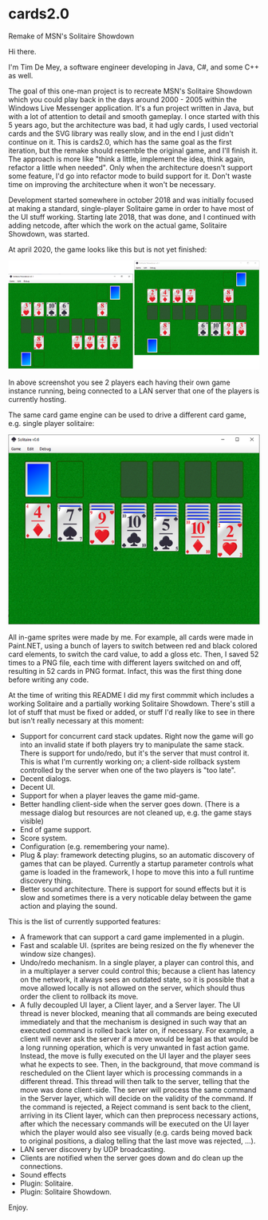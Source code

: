 # cards2.0
Remake of MSN's Solitaire Showdown

Hi there.

I'm Tim De Mey, a software engineer developing in Java, C#, and some C++ as well.

The goal of this one-man project is to recreate MSN's Solitaire Showdown which you could play back in the days around 2000 - 2005 within the Windows Live Messenger application. It's a fun project written in Java, but with a lot of attention to detail and smooth gameplay. I once started with this 5 years ago, but the architecture was bad, it had ugly cards, I used vectorial cards and the SVG library was really slow, and in the end I just didn't continue on it. This is cards2.0, which has the same goal as the first iteration, but the remake should resemble the original game, and I'll finish it. The approach is more like "think a little, implement the idea, think again, refactor a little when needed". Only when the architecture doesn't support some feature, I'd go into refactor mode to build 
support for it. Don't waste time on improving the architecture when it won't be necessary.

Development started somewhere in october 2018 and was initially focused at making a standard, single-player Solitaire game in order to have most of the UI stuff working. Starting late 2018, that was done, and I continued with adding netcode, after which the work on the actual game, Solitaire Showdown, was started. 

At april 2020, the game looks like this but is not yet finished:

![Screenshot Solitaire Showdown](screenshots/solshow_2players_792x342.png)

In above screenshot you see 2 players each having their own game instance running, being connected to a LAN server that one of the players is currently hosting. 

The same card game engine can be used to drive a different card game, e.g. single player solitaire:

![Screenshot Solitaire](screenshots/solitaire_590x445.png)

All in-game sprites were made by me. For example, all cards were made in Paint.NET, using a bunch of layers to switch between red and black colored card elements, to switch the card value, to add a gloss etc. Then, I saved 52 times to a PNG file, each time with different layers switched on and off, resulting in 52 cards in PNG format. Infact, this was the first thing done before writing any code.

At the time of writing this README I did my first commmit which includes a working Solitaire and a partially working Solitaire Showdown. There's
still a lot of stuff that must be fixed or added, or stuff I'd really like to see in there but isn't really necessary at this moment:
- Support for concurrent card stack updates. Right now the game will go into an invalid state if both players try to manipulate the same
  stack. There is support for undo/redo, but it's the server that must control it. This is what I'm currently working on; a client-side
  rollback system controlled by the server when one of the two players is "too late".
- Decent dialogs. 
- Decent UI.
- Support for when a player leaves the game mid-game.
- Better handling client-side when the server goes down. (There is a message dialog but resources are not cleaned up, e.g. the game stays visible)
- End of game support.
- Score system.
- Configuration (e.g. remembering your name).
- Plug & play: framework detecting plugins, so an automatic discovery of games that can be played. Currently a startup parameter
  controls what game is loaded in the framework, I hope to move this into a full runtime discovery thing.
- Better sound architecture. There is support for sound effects but it is slow and sometimes there is a very noticable delay between       the game action and playing the sound.

This is the list of currently supported features:
- A framework that can support a card game implemented in a plugin.
- Fast and scalable UI. (sprites are being resized on the fly whenever the window size changes).
- Undo/redo mechanism. In a single player, a player can control this, and in a multiplayer a server could control this; because a client
  has latency on the network, it always sees an outdated state, so it is possible that a move allowed locally is not allowed on the server,
  which should thus order the client to rollback its move.
- A fully decoupled UI layer, a Client layer, and a Server layer. The UI thread is never blocked, meaning that all commands are being
  executed immediately and that the mechanism is designed in such way that an executed command is rolled back later on, if necessary.
  For example, a client will never ask the server if a move would be legal as that would be a long running operation, which is very
  unwanted in fast action game. Instead, the move is fully executed on the UI layer and the player sees what he expects to see. Then,
  in the background, that move command is rescheduled on the Client layer which is processing commands in a different thread. 
  This thread will then talk to the server, telling that the move was done client-side. The server will process the same command in 
  the Server layer, which will decide on the validity of the command. If the command is rejected, a Reject command is sent back to the
  client, arriving in its Client layer, which can then preprocess necessary actions, after which the necessary commands will be 
  executed on the UI layer which the player would also see visually (e.g. cards being moved back to original positions, a dialog telling
  that the last move was rejected, ...).
- LAN server discovery by UDP broadcasting.
- Clients are notified when the server goes down and do clean up the connections.
- Sound effects
- Plugin: Solitaire. 
- Plugin: Solitaire Showdown.

Enjoy.
